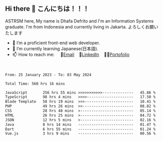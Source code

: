 ## Hi there 👋 こんにちは！！！
ASTRSM here, My name is Dhafa Defrito and I'm an Information Systems graduate. I'm from Indonesia and currently living in Jakarta. よろしくお願いたします

- 🔭 I’m a proficient front-end web developer.
- 🌱 I’m currently learning Japanese(日本語).
- 📫 How to reach me: &nbsp;&nbsp;&nbsp;&nbsp;📧[Email](ddefrito@gmail.com)&nbsp;&nbsp;&nbsp;&nbsp;💼[LinkedIn](https://www.linkedin.com/in/dhafa-defrita-rama-yudistira-9357a9229/)&nbsp;&nbsp;&nbsp;&nbsp;👨‍🎨[Portofolio](https://ddefrito.vercel.app/)
<br>
<!-- <p align="left">
<a href="https://github.com/ASTRSM">
  <img height="180em" src="https://github-readme-stats-eight-theta.vercel.app/api?username=ASTRSM&show_icons=true&theme=dracula&include_all_commits=true&count_private=true"/>
  <img height="180em" src="https://github-readme-stats-eight-theta.vercel.app/api/top-langs/?username=ASTRSM&layout=compact&langs_count=8&theme=dracula"/>
</a>
</p> -->

<!--START_SECTION:waka-->

```txt
From: 25 January 2023 - To: 03 May 2024

Total Time: 560 hrs 16 mins

JavaScript       256 hrs 55 mins >>>>>>>>>>>--------------   45.86 %
TypeScript       98 hrs 4 mins   >>>>---------------------   17.50 %
Blade Template   58 hrs 19 mins  >>>----------------------   10.41 %
PHP              49 hrs 26 mins  >>-----------------------   08.82 %
CSS              28 hrs 48 mins  >------------------------   05.14 %
HTML             26 hrs 25 mins  >------------------------   04.72 %
JSON             12 hrs 5 mins   >------------------------   02.16 %
Java             8 hrs 14 mins   -------------------------   01.47 %
Dart             6 hrs 55 mins   -------------------------   01.24 %
Vue.js           3 hrs 9 mins    -------------------------   00.56 %
```

<!--END_SECTION:waka-->
